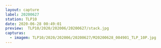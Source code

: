 ```yaml
---
layout: capture
label: 20200627
station: TLP10
date: 2020-06-28 00:49:01
preview:  TLP10/2020/202006/20200627/stack.jpg
capturas:
  - imagem: TLP10/2020/202006/20200627/M20200628_004901_TLP_10P.jpg
---
```

